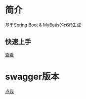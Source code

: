 # 简介
基于Spring Boot &amp; MyBatis的代码生成

## 快速上手
[查看](https://github.com/TBuddha/spring-boot-api-sd/blob/master/src/test/java/CodeGenerator.java)

# swagger版本
[点我](https://github.com/TBuddha/spring-boot-api-sd/tree/swagger2)
